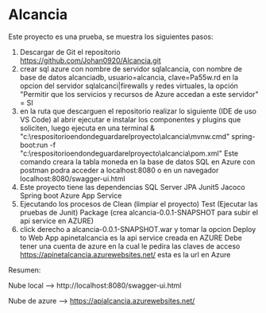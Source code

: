 # Alcancia
Este proyecto es una prueba, se muestra los siguientes pasos:


1. Descargar de Git el repositorio https://github.com/Johan0920/Alcancia.git
2. crear sql azure con nombre de servidor sqlalcancia, con nombre de base de datos alcanciadb, usuario=alcancia, clave=Pa55w.rd
	en la opcion del servidor sqlalcanci|firewalls y redes virtuales, la opción  "Permitir que los servicios y recursos de Azure accedan a este servidor" = SI
3. en la ruta que descarguen el repositorio realizar lo siguiente (IDE de uso VS Code) 
	al abrir ejecutar e instalar los componentes y plugins que soliciten, luego ejecuta en una terminal
	& "c:\respositorioendondeguardarelproyecto\alcancia\mvnw.cmd" spring-boot:run -f "c:\respositorioendondeguardarelproyecto\alcancia\pom.xml"
	Este comando creara la tabla moneda en la base de datos SQL en Azure
	con postman podra acceder a localhost:8080 o en un navegador localhost:8080/swagger-ui.html
4. Este proyecto tiene las dependencias
	SQL Server
	JPA 
	Junit5
	Jacoco
	Spring boot
	Azure App Service
5. Ejecutando los procesos de
	Clean (limpiar el proyecto)
	Test (Ejecutar las pruebas de Junit)
	Package (crea alcancia-0.0.1-SNAPSHOT para subir el api service en AZURE)
6. click derecho a alcancia-0.0.1-SNAPSHOT.war y tomar la opcion Deploy to Web App
	apinetalcancia es la api service creada en AZURE
	Debe tener una cuenta de azure en la cual le pedira las claves de acceso
	https://apinetalcancia.azurewebsites.net/ esta es la url en Azure

Resumen:

Nube local --> http://localhost:8080/swagger-ui.html

Nube de azure --> https://apialcancia.azurewebsites.net/
